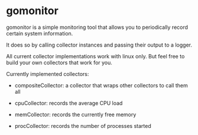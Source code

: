 gomonitor
=========


gomonitor is a simple monitoring tool that allows you to periodically record certain system information.

It does so by calling collector instances and passing their output to a logger.

All current collector implementations work with linux only. But feel free to build your own collectors that work for you.

Currently implemented collectors:

* compositeCollector: a collector that wraps other collectors to call them all

* cpuCollector: records the average CPU load

* memCollector: records the currently free memory

* procCollector: records the number of processes started
